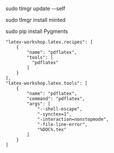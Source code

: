 sudo tlmgr update --self

sudo tlmgr install minted

sudo pip install Pygments

    "latex-workshop.latex.recipes": [
        {
            "name": "pdflatex",
            "tools": [
              "pdflatex"
            ]
        }
    ],
    "latex-workshop.latex.tools": [
        {
            "name": "pdflatex",
            "command": "pdflatex",
            "args": [
                "--shell-escape",
                "-synctex=1",
                "-interaction=nonstopmode",
                "-file-line-error",
                "%DOC%.tex"
            ]
        }
    ]